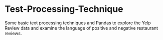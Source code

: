 # Test-Processing-Technique
Some basic text processing techniques and Pandas to explore the Yelp Review data and examine the language of positive and negative restaurant reviews.
